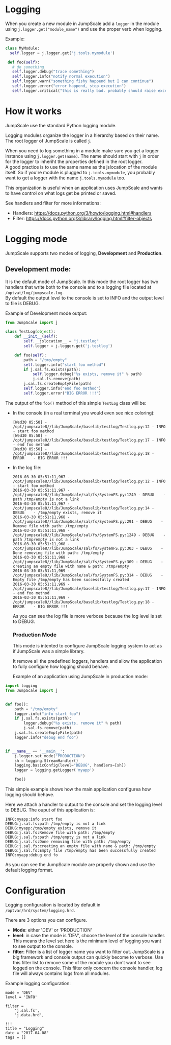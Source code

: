# Logging

When you create a new module in JumpScale add a `logger` in the module using `j.logger.get("module_name")` and use the proper verb when logging.

Example:

```python
class MyModule:
  self.logger = j.logger.get('j.tools.mymodule')

 def foo(self):
   # do something
   self.logger.debug("trace something")
   self.logger.info("notify normal execution")
   self.logger.warn("something fishy happend but I can continue")
   self.logger.error("error happend, stop execution")
   self.logger.critical("this is really bad. probably should raise exception")
```

# How it works

JumpScale use the standard Python logging module.

Logging modules organize the logger in a hierarchy based on their name. The root logger of JumpScale is called `j`.

When you need to log something in a module make sure you get a logger instance using `j.logger.get(name)`. The name should start with `j` in order for the logger to inheriht the properties defined in the root logger.<br>
A good practice is to use the same name as the jslocation of the module itself. So if you're module is plugged to `j.tools.mymodule`, you probably want to get a logger with the name `j.tools.mymodule` too.

This organization is useful when an application uses JumpScale and wants to have control on what logs get be printed or saved.

See handlers and filter for more informations:

- Handlers: <https://docs.python.org/3/howto/logging.html#handlers>
- Filter: <https://docs.python.org/3/library/logging.html#filter-objects>

# Logging mode

JumpScale supports two modes of logging, **Development** and **Production**.

## Development mode:

It is the default mode of JumpScale. In this mode the root logger has two handlers that write both to the console and to a logging file located at `/optvat/log/jumpscale.log`.<br>
By default the output level to the console is set to INFO and the output level to file is DEBUG.

Example of Development mode output:

```python
from JumpScale import j

class TestLog(object):
    def __init__(self):
        self.__jslocation__ = "j.testlog"
        self.logger = j.logger.get('j.testlog')

    def foo(self):
        path = "/tmp/empty"
        self.logger.info("start foo method")
        if j.sal.fs.exists(path):
            self.logger.debug("%s exists, remove it" % path)
            j.sal.fs.remove(path)
        j.sal.fs.createEmptyFile(path)
        self.logger.info("end foo method")
        self.logger.error("BIG ERROR !!!")
```

The output of the `foo()` method of this simple `TestLog` class will be:

- In the console (in a real terminal you would even see nice coloring):

  ```
  [Wed30 05:50] - /opt/jumpscale8//lib/JumpScale/baselib/testlog/Testlog.py:12 - INFO     - start foo method
  [Wed30 05:50] - /opt/jumpscale8//lib/JumpScale/baselib/testlog/Testlog.py:17 - INFO     - end foo method
  [Wed30 05:50] - /opt/jumpscale8//lib/JumpScale/baselib/testlog/Testlog.py:18 - ERROR    - BIG ERROR !!!
  ```

- In the log file:

  ```
  2016-03-30 05:51:11,967 - /opt/jumpscale8//lib/JumpScale/baselib/testlog/Testlog.py:12 - INFO     - start foo method
  2016-03-30 05:51:11,967 - /opt/jumpscale8//lib/JumpScale/sal/fs/SystemFS.py:1249 - DEBUG    - path /tmp/empty is not a link
  2016-03-30 05:51:11,967 - /opt/jumpscale8//lib/JumpScale/baselib/testlog/Testlog.py:14 - DEBUG    - /tmp/empty exists, remove it
  2016-03-30 05:51:11,968 - /opt/jumpscale8//lib/JumpScale/sal/fs/SystemFS.py:291 - DEBUG    - Remove file with path: /tmp/empty
  2016-03-30 05:51:11,968 - /opt/jumpscale8//lib/JumpScale/sal/fs/SystemFS.py:1249 - DEBUG    - path /tmp/empty is not a link
  2016-03-30 05:51:11,968 - /opt/jumpscale8//lib/JumpScale/sal/fs/SystemFS.py:303 - DEBUG    - Done removing file with path: /tmp/empty
  2016-03-30 05:51:11,968 - /opt/jumpscale8//lib/JumpScale/sal/fs/SystemFS.py:309 - DEBUG    - creating an empty file with name & path: /tmp/empty
  2016-03-30 05:51:11,969 - /opt/jumpscale8//lib/JumpScale/sal/fs/SystemFS.py:314 - DEBUG    - Empty file /tmp/empty has been successfully created
  2016-03-30 05:51:11,969 - /opt/jumpscale8//lib/JumpScale/baselib/testlog/Testlog.py:17 - INFO     - end foo method
  2016-03-30 05:51:11,969 - /opt/jumpscale8//lib/JumpScale/baselib/testlog/Testlog.py:18 - ERROR    - BIG ERROR !!!
  ```

  As you can see the log file is more verbose because the log level is set to DEBUG.

  ### Production Mode

  This mode is intented to configure JumpScale logging system to act as if JumpScale was a simple library.

  It remove all the predefined loggers, handlers and allow the application to fully configure how logging should behave.

  Example of an application using JumpScale in production mode:

```python
import logging
from JumpScale import j


def foo():
    path = "/tmp/empty"
    logger.info("info start foo")
    if j.sal.fs.exists(path):
        logger.debug("%s exists, remove it" % path)
        j.sal.fs.remove(path)
    j.sal.fs.createEmptyFile(path)
    logger.info("debug end foo")


if __name__ == '__main__':
    j.logger.set_mode("PRODUCTION")
    sh = logging.StreamHandler()
    logging.basicConfig(level="DEBUG", handlers=[sh])
    logger = logging.getLogger('myapp')

    foo()
```

This simple example shows how the main application configurea how logging should behave.

Here we attach a handler to output to the console and set the logging level to DEBUG. The ouput of this application is:

```
INFO:myapp:info start foo
DEBUG:j.sal.fs:path /tmp/empty is not a link
DEBUG:myapp:/tmp/empty exists, remove it
DEBUG:j.sal.fs:Remove file with path: /tmp/empty
DEBUG:j.sal.fs:path /tmp/empty is not a link
DEBUG:j.sal.fs:Done removing file with path: /tmp/empty
DEBUG:j.sal.fs:creating an empty file with name & path: /tmp/empty
DEBUG:j.sal.fs:Empty file /tmp/empty has been successfully created
INFO:myapp:debug end fo
```

As you can see the JumpScale module are properly shown and use the default logging format.

# Configuration

Logging configuration is located by default in `/optvar/hrd/system/logging.hrd`.

There are 3 options you can configure.

- **Mode**: either 'DEV' or 'PRODUCTION'
- **level**: in case the mode is 'DEV', choose the level of the console handler. This means the level set here is the minimum level of logging you want to see output to the console.
- **filter**: Filter is a list of logger name you want to filter out. JumpScale is a big framework and console output can quickly become to verbose. Use this filter list to remove some of the module you don't want to see logged on the console. This filter only concern the console handler, log file will always contains logs from all modules.

Example logging configuration:

```
mode = 'DEV'
level = 'INFO'

filter = 
    'j.sal.fs',
    'j.data.hrd',
```

```
!!!
title = "Logging"
date = "2017-04-08"
tags = []
```
